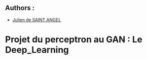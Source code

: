 ## Authors : 
 
* [Julien de SAINT ANGEL](mailto:juliencine17@gmail.com)

# Projet du perceptron au GAN : Le Deep_Learning 
